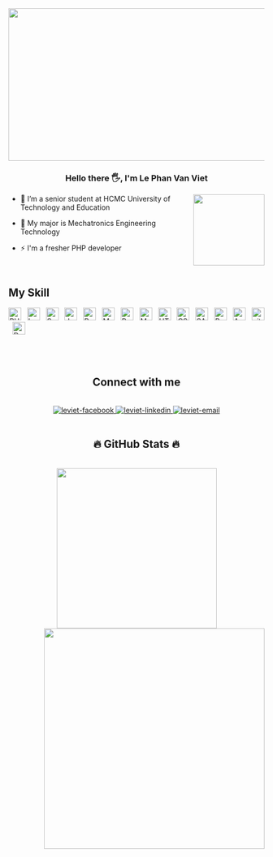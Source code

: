 <div align="center">
  <img src="https://media.giphy.com/media/dWesBcTLavkZuG35MI/giphy.gif" width="600" height="300"/>
</div>

### <div align="center">Hello there 🖐️, I'm Le Phan Van Viet</div>  
  
<img align="right" src="https://media.giphy.com/media/M9gbBd9nbDrOTu1Mqx/giphy.gif" width="140"/>

- 🔭 I’m a senior student at HCMC University of Technology and Education  
  

- 🌱 My major is Mechatronics Engineering Technology  
  

- ⚡ I'm a fresher PHP developer  
  

<br/>  


## My Skill
<span><img src="https://img.shields.io/badge/PHP-282C34?logo=php&logoColor=#777BB4" alt="PHP logo" title="PHP" height="25" /></span>
&nbsp;
<span><img src="https://img.shields.io/badge/Laravel-282C34?logo=laravel&logoColor=#FF2D20" alt="Laravel logo" title="Laravel" height="25" /></span>
&nbsp;
<span><img src="https://img.shields.io/badge/Symfony-282C34?logo=symfony&logoColor=#000000" alt="Symfony logo" title="Symfony" height="25" /></span>
&nbsp;
<span><img src="https://img.shields.io/badge/JavaScript-282C34?logo=javascript&logoColor=F7DF1E" alt="JavaScript logo" title="JavaScript" height="25" /></span>
&nbsp;
<span><img src="https://img.shields.io/badge/Redux-282C34?logo=redux&logoColor=764ABC" alt="Redux logo" title="Redux" height="25" /></span>
&nbsp;
<span><img src="https://img.shields.io/badge/MySQL-282C34?logo=mysql&logoColor=#4479A1" alt="MySQL logo" title="MySQL" height="25" /></span>
&nbsp;
<span><img src="https://img.shields.io/badge/PostgreSQL-282C34?logo=postgresql&logoColor=#4169E1" alt="PostgreSQL logo" title="PostgreSQL" height="25" /></span>
&nbsp;
<span><img src="https://img.shields.io/badge/MongoDB-282C34?logo=mongodb&logoColor=47A248" alt="MongoDB logo" title="MongoDB" height="25" /></span>
&nbsp;
<span><img src="https://img.shields.io/badge/HTML5-282C34?logo=html5&logoColor=E34F26" alt="HTML5 logo" title="HTML5" height="25" /></span>
&nbsp;
<span><img src="https://img.shields.io/badge/CSS3-282C34?logo=css3&logoColor=1572B6" alt="CSS3 logo" title="CSS3" height="25" /></span>
&nbsp;
<span><img src="https://img.shields.io/badge/Sass-282C34?logo=sass&logoColor=CC6699" alt="SASS logo" title="SASS" height="25" /></span>
&nbsp;
<span><img src="https://img.shields.io/badge/Bootstrap-282C34?logo=bootstrap&logoColor=7952B3" alt="Bootstrap logo" title="Bootstrap" height="25" /></span>
&nbsp;
<span><img src="https://img.shields.io/badge/Android-282C34?logo=android&logoColor=#3DDC84" alt="Android logo" title="Android" height="25" /></span>
&nbsp;
<span><img src="https://img.shields.io/badge/git-282C34?logo=git&logoColor=F05032" alt="git logo" title="git" height="25" /></span>
&nbsp;
<span><img src="https://img.shields.io/badge/Docker-282C34?logo=docker&logoColor=#2496ED" alt="Docker logo" title="Docker" height="25" /></span>
&nbsp;


<br/>  
<br>
<h2 align="center">Connect with me</h2>
<br>
<div align="center">
  <a href="https://facebook.com/OgataHiganbana" target="blank">
    <img src="https://img.icons8.com/bubbles/100/000000/facebook-new.png" alt="leviet-facebook" />
  </a>
  <a href="https://www.linkedin.com/in/van-viet" target="blank">
    <img src="https://img.icons8.com/bubbles/100/000000/linkedin.png" alt="leviet-linkedin" />
  </a>
  <a href="mailto:lviet456@gmail.com" target="top">
    <img src="https://img.icons8.com/bubbles/100/000000/apple-mail.png" alt="leviet-email" />
  </a>
</div>

<br>

<h2 align="center">🔥 GitHub Stats 🔥</h2>
<!-- https://github.com/anuraghazra/github-readme-stats -->
<br>
<div align=center>
  <a href="#">
    <img width="315" align="center" src="https://github-readme-stats.vercel.app/api/top-langs/?username=ogarta&hide=c%23,powershell,Mathematica,Ruby,Objective-C,Objective-C%2b%2b,Cuda&title_color=61dafb&text_color=ffffff&icon_color=61dafb&bg_color=20232a&langs_count=8&layout=compact&border_color=61dafb&hide_border=true" />
  </a>
  <a href="#">
    <img align="right" width="434" src="https://github-readme-stats.vercel.app/api?username=ogarta&show_icons=true&theme=react&border_color=61dafb&hide_border=true" />
  </a>
</div>

